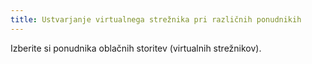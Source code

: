 ```yaml
---
title: Ustvarjanje virtualnega strežnika pri različnih ponudnikih
---
```


Izberite si ponudnika oblačnih storitev (virtualnih strežnikov).
